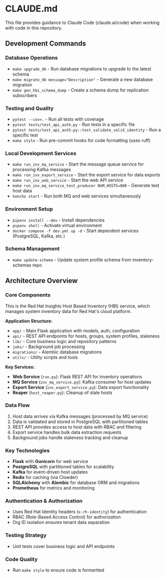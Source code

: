 # CLAUDE.md

This file provides guidance to Claude Code (claude.ai/code) when working with code in this repository.

## Development Commands

### Database Operations
- `make upgrade_db` - Run database migrations to upgrade to the latest schema
- `make migrate_db message="Description"` - Generate a new database migration
- `make gen_hbi_schema_dump` - Create a schema dump for replication subscribers

### Testing and Quality
- `pytest --cov=.` - Run all tests with coverage
- `pytest tests/test_api_auth.py` - Run tests in a specific file
- `pytest tests/test_api_auth.py::test_validate_valid_identity` - Run a specific test
- `make style` - Run pre-commit hooks for code formatting (uses ruff)

### Local Development Services
- `make run_inv_mq_service` - Start the message queue service for processing Kafka messages
- `make run_inv_export_service` - Start the export service for data exports
- `make run_inv_web_service` - Start the web API service
- `make run_inv_mq_service_test_producer NUM_HOSTS=800` - Generate test host data
- `honcho start` - Run both MQ and web services simultaneously

### Environment Setup
- `pipenv install --dev` - Install dependencies
- `pipenv shell` - Activate virtual environment
- `docker compose -f dev.yml up -d` - Start dependent services (PostgreSQL, Kafka, etc.)

### Schema Management
- `make update-schema` - Update system profile schema from inventory-schemas repo

## Architecture Overview

### Core Components
This is the Red Hat Insights Host Based Inventory (HBI) service, which manages system inventory data for Red Hat's cloud platform.

**Application Structure:**
- `app/` - Main Flask application with models, auth, configuration
- `api/` - REST API endpoints for hosts, groups, system profiles, staleness
- `lib/` - Core business logic and repository patterns
- `jobs/` - Background job processing
- `migrations/` - Alembic database migrations
- `utils/` - Utility scripts and tools

**Key Services:**
- **Web Service** (`run.py`): Flask REST API for inventory operations
- **MQ Service** (`inv_mq_service.py`): Kafka consumer for host updates
- **Export Service** (`inv_export_service.py`): Data export functionality
- **Reaper** (`host_reaper.py`): Cleanup of stale hosts

### Data Flow
1. Host data arrives via Kafka messages (processed by MQ service)
2. Data is validated and stored in PostgreSQL with partitioned tables
3. REST API provides access to host data with RBAC and filtering
4. Export service handles bulk data extraction requests
5. Background jobs handle staleness tracking and cleanup

### Key Technologies
- **Flask** with **Gunicorn** for web service
- **PostgreSQL** with partitioned tables for scalability
- **Kafka** for event-driven host updates
- **Redis** for caching (via Clowder)
- **SQLAlchemy** with **Alembic** for database ORM and migrations
- **Prometheus** for metrics and monitoring

### Authentication & Authorization
- Uses Red Hat Identity headers (`x-rh-identity`) for authentication
- RBAC (Role-Based Access Control) for authorization
- Org ID isolation ensures tenant data separation

### Testing Strategy
- Unit tests cover business logic and API endpoints

### Code Quality
- Run `make style` to ensure code is formartted
